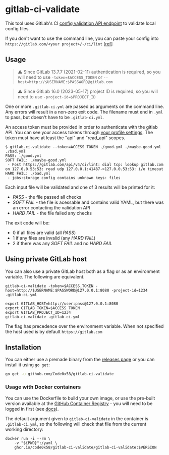 # gitlab-ci-validate

This tool uses GitLab's CI [config validation API endpoint](https://docs.gitlab.com/ce/api/lint.html) to validate local config files.

If you don't want to use the command line, you can paste your config into `https://gitlab.com/<your project>/-/ci/lint` [[ref](https://docs.gitlab.com/ee/ci/yaml/#validate-the-gitlab-ciyml)]

## Usage

> :warning: Since GitLab 13.7.7 (2021-02-11) authentication is required, so you will need to use `-token=$ACCESS_TOKEN` or `--host=http://$USERNAME:$PASSWORD@gitlab.com`

> :warning: Since GitLab 16.0 (2023-05-17) project ID is required, so you will need to use `-project-id=$PROJECT_ID`

One or more `.gitlab-ci.yml` are passed as arguments on the command line. Any errors will result in a non-zero exit code. The filename must end in `.yml` to pass, but doesn't have to be `.gitlab-ci.yml`.

An access token must be provided in order to authenticate with the gitlab API. You can see your access tokens through [your profile settings](https://gitlab.com/-/profile/personal_access_tokens). The token must have at least the "api" and "read_api" scopes.

```text
$ gitlab-ci-validate --token=ACCESS_TOKEN ./good.yml ./maybe-good.yml ./bad.yml
PASS: ./good.yml
SOFT FAIL: ./maybe-good.yml
 - Post https://gitlab.com/api/v4/ci/lint: dial tcp: lookup gitlab.com on 127.0.0.53:53: read udp 127.0.0.1:41487->127.0.0.53:53: i/o timeout
HARD FAIL: ./bad.yml
 - jobs:storage config contains unknown keys: files
```

Each input file will be validated and one of 3 results will be printed for it:

- _PASS_ - the file passed all checks
- _SOFT FAIL_ - the file is acessable and contains valid YAML, but there was an error contacting the validation API
- _HARD FAIL_ - the file failed any checks

The exit code will be:

- 0 if all files are valid (all _PASS_)
- 1 if any files are invalid (any _HARD FAIL_)
- 2 if there was any _SOFT FAIL_ and no _HARD FAIL_

## Using private GitLab host

You can also use a private GitLab host both as a flag or as an environment variable.
The following are equivalent.

```shell
gitlab-ci-validate -token=$ACCESS_TOKEN -host=http://$USERNAME:$PASSWORD@127.0.0.1:8080 -project-id=1234 .gitlab-ci.yml
```

```shell
export GITLAB_HOST=http://user:pass@127.0.0.1:8080
export GITLAB_TOKEN=$ACCESS_TOKEN
export GITLAB_PROJECT_ID=1234
gitlab-ci-validate .gitlab-ci.yml
```

The flag has precedence over the environment variable.
When not specified the host used is by default `https://gitlab.com`

## Installation

You can either use a premade binary from the [releases page](https://github.com/Code0x58/gitlab-ci-validate/releases) or you can install it using `go get`:

```sh
go get -u github.com/Code0x58/gitlab-ci-validate
```

### Usage with Docker containers

You can use the Dockerfile to build your own image, or use the pre-built version available at the [GitHub Container Registry](https://github.com/Code0x58/gitlab-ci-validate/packages/) - you will need to be logged in first (see [docs](https://docs.github.com/en/packages/guides/configuring-docker-for-use-with-github-packages#authenticating-to-github-packages)).

The default argument given to `gitlab-ci-validate` in the container is `.gitlab-ci.yml`, so the following will check that file from the current working directory:

```shell
docker run -i --rm \
    -v "${PWD}":/yaml \
    ghcr.io/code0x58/gitlab-ci-validate/gitlab-ci-validate:$VERSION
```
